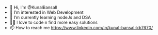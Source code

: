- 👋 Hi, I’m @KunalBansall
- 👀 I’m interested in Web Development
- 🌱 I’m currently learning nodeJs and DSA
- 😮‍💨 I love to code n find more easy solutions
- 📫 How to reach me https://www.linkedin.com/in/kunal-bansal-kb7670/

<!---
KunalBansall/KunalBansall is a ✨ special ✨ repository because its `README.md` (this file) appears on your GitHub profile.
You can click the Preview link to take a look at your changes.
--->
